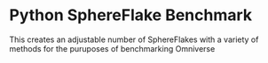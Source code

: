 # Python SphereFlake Benchmark

This creates an adjustable number of SphereFlakes with a variety of methods for the puruposes of benchmarking Omniverse

